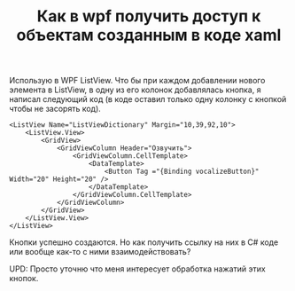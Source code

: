 ﻿---
title: "Как в wpf получить доступ к объектам созданным в коде xaml"
se.owner.user_id: 272673
se.owner.display_name: "mrFieldy"
se.owner.link: "https://ru.stackoverflow.com/users/272673/mrfieldy"
se.link: "https://ru.stackoverflow.com/questions/1032955/%d0%9a%d0%b0%d0%ba-%d0%b2-wpf-%d0%bf%d0%be%d0%bb%d1%83%d1%87%d0%b8%d1%82%d1%8c-%d0%b4%d0%be%d1%81%d1%82%d1%83%d0%bf-%d0%ba-%d0%be%d0%b1%d1%8a%d0%b5%d0%ba%d1%82%d0%b0%d0%bc-%d1%81%d0%be%d0%b7%d0%b4%d0%b0%d0%bd%d0%bd%d1%8b%d0%bc-%d0%b2-%d0%ba%d0%be%d0%b4%d0%b5-xaml"
se.question_id: 1032955
se.post_type: question
se.score: 1
---
<p>Использую в WPF ListView. Что бы при каждом добавлении нового элемента в ListView, в одну из его колонок добавлялась кнопка, я написал следующий код (в коде оставил только одну колонку с кнопкой чтобы не засорять код).  </p>

<pre><code>&lt;ListView Name="ListViewDictionary" Margin="10,39,92,10"&gt;
    &lt;ListView.View&gt;
        &lt;GridView&gt;
            &lt;GridViewColumn Header="Озвучить"&gt;
                &lt;GridViewColumn.CellTemplate&gt;
                    &lt;DataTemplate&gt;
                        &lt;Button Tag ="{Binding vocalizeButton}" Width="20" Height="20" /&gt;
                    &lt;/DataTemplate&gt;
                &lt;/GridViewColumn.CellTemplate&gt;
            &lt;/GridViewColumn&gt;
        &lt;/GridView&gt;
    &lt;/ListView.View&gt;
&lt;/ListView&gt;
</code></pre>

<p>Кнопки успешно создаются. Но как получить ссылку на них в C# коде или вообще как-то с ними взаимодействовать?</p>

<p>UPD: Просто уточню что меня интересует обработка нажатий этих кнопок.    </p>
